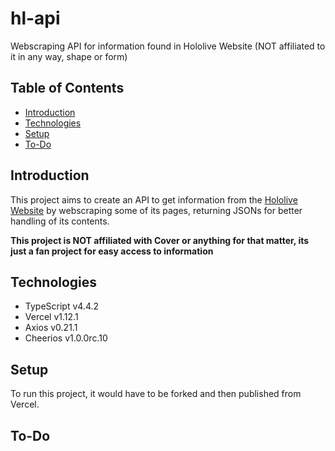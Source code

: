 # hl-api
Webscraping API for information found in Hololive Website (NOT affiliated to it in any way, shape or form)

## Table of Contents
- [Introduction](#introduction)
- [Technologies](#technologies)
- [Setup](#setup)
- [To-Do](#to-do)

## Introduction
This project aims to create an API to get information from the [Hololive Website](https://hololive.hololivepro.com/en) by webscraping some of its pages, returning JSONs for better handling of its contents.

**This project is NOT affiliated with Cover or anything for that matter, its just a fan project for easy access to information**

## Technologies
- TypeScript v4.4.2
- Vercel v1.12.1
- Axios v0.21.1
- Cheerios v1.0.0rc.10

## Setup
To run this project, it would have to be forked and then published from Vercel.

## To-Do